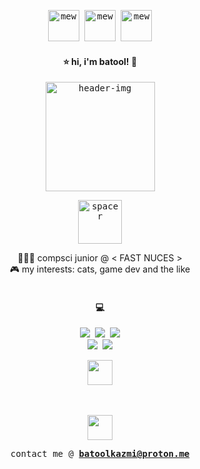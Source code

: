 <p align="center">
  <samp>
    <img src="https://github.com/user-attachments/assets/e5e94a49-0ad0-4052-aaa9-d8717228e358" alt="mew" width="50">
    <img src="https://github.com/user-attachments/assets/7281806e-671a-419a-8fc3-be3001d02a36" alt="mew" width="50">
    <img src="https://github.com/user-attachments/assets/6eac4a7c-2695-4f64-88dd-d93a3562da85" alt="mew" width="50">
  </samp>
</p>

<p align="center">
  <samp>
    <h4 align="center"> ⭐ hi, i'm batool! 🍥 </h4>
  </samp>
</p>

<p align="center">
  <samp>
    <img src="https://github.com/user-attachments/assets/6b40a9cb-0036-471e-90ba-ff89adf9d61c" alt="header-img" width="175">
  </samp>
</p>

<p align="center">
  <samp>
    <img src="https://github.com/user-attachments/assets/536b08b9-fd5d-4c98-ad79-2d74bfae5c43" alt="spacer" width="70">
  </samp>
</p>

<p align="center">
  <span>
     👩🏻‍🎓 compsci junior @ < FAST NUCES ><br/>
     🎮 my interests: cats, game dev and the like
       <br/><br/>
</span>
</p>

<p align="center">
  <samp>
    <h4 align="center">💻</h4>
  </samp>
</p>

<p align="center">
  <samp>
    <img src="https://img.shields.io/badge/c-%2300599C.svg?style=flat&logo=c&logoColor=white">  <img src="https://img.shields.io/badge/c++-%2300599C.svg?style=flat&logo=c%2B%2B&logoColor=white">  <img src="https://img.shields.io/badge/python-3670A0?style=flat&logo=python&logoColor=ffdd54"> <br/> <img src="https://img.shields.io/badge/react-%2320232a.svg?logo=react&logoColor=%2361DAFB">  <img src="https://img.shields.io/badge/javascript-yellow?logo=javascript&logoColor=f5f5f5">
  </samp>
</p>

<p align="center">
  <img src="https://github.com/user-attachments/assets/c5d7d9f1-0901-4673-9bc5-4d6f0afd4a80" width="40">
  <br/><br/><br/>
</p>

<p align="center">
  <img src="https://github.com/b2lie/b2lie/assets/150889376/c3033f6b-d3b2-4b02-812d-2a1966e16264" width="40">
</p>

<p align="center">
  <samp>
    contact me @ <b><a href="mailto:batoolkazmi@proton.me">batoolkazmi@proton.me</a></b>
  </samp>
</p>

<!---
- 👋 Hi, I’m @b2lie
- 👀 I’m interested in ...
- 🌱 I’m currently learning ...
- 💞️ I’m looking to collaborate on ...
- 📫 How to reach me ...
- 😄 Pronouns: ...
- ⚡ Fun fact: ...


b2lie/b2lie is a ✨ special ✨ repository because its `README.md` (this file) appears on your GitHub profile.
You can click the Preview link to take a look at your changes.
--->

